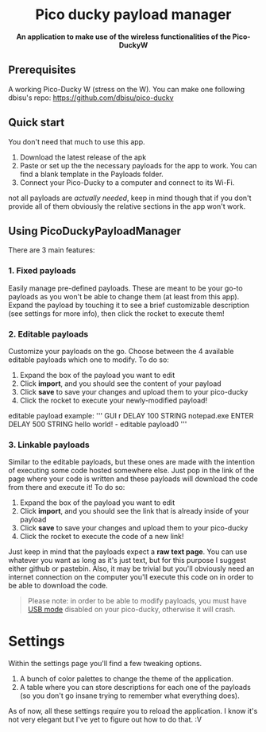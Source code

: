 <h1 align="center">Pico ducky payload manager</h1>

<div align="center">
  <strong>An application to make use of the wireless functionalities of the Pico-DuckyW</strong>
</div>

## Prerequisites

A working Pico-Ducky W (stress on the W).
You can make one following dbisu's repo: https://github.com/dbisu/pico-ducky
## Quick start
You don't need that much to use this app.
1. Download the latest release of the apk
2. Paste or set up the the necessary payloads for the app to work. You can find a blank template in the Payloads folder.
3. Connect your Pico-Ducky to a computer and connect to its Wi-Fi.

not all payloads are *actually needed*, keep in mind though that if you don't provide all of them obviously the relative sections in the app won't work.


## Using PicoDuckyPayloadManager

There are 3 main features:

### 1. Fixed payloads

Easily manage pre-defined payloads. These are meant to be your go-to payloads as you won't be able to change them (at least from this app).
Expand the payload by touching it to see a brief customizable description (see settings for more info), then click the rocket to execute them!

### 2. Editable payloads

Customize your payloads on the go. Choose between the 4 available editable payloads which one to modify. 
To do so:

1. Expand the box of the payload you want to edit
2. Click **import**, and you should see the content of your payload
3. Click **save** to save your changes and upload them to your pico-ducky
4. Click the rocket to execute your newly-modified payload!

editable payload example:
'''
GUI r
DELAY 100
STRING notepad.exe
ENTER
DELAY 500
STRING hello world! - editable payload0
'''
### 3. Linkable payloads

Similar to the editable payloads, but these ones are made with the intention of executing some code hosted somewhere else. 
Just pop in the link of the page where your code is written and these payloads will download the code from there and execute it! 
To do so:
1. Expand the box of the payload you want to edit
2. Click **import**, and you should see the link that is already inside of your payload
3. Click **save** to save your changes and upload them to your pico-ducky
4. Click the rocket to execute the code of a new link!

Just keep in mind that the payloads expect a **raw text page**. You can use whatever you want as long as it's just text, but for this purpose I suggest either github or pastebin.
Also, it may be trivial but you'll obviously need an internet connection on the computer you'll execute this code on in order to be able to download the code.

>Please note: in order to be able to modify payloads, you must have [USB mode](https://github.com/dbisu/pico-ducky?tab=readme-ov-file#usb-enabledisable-mode) disabled on your pico-ducky, otherwise it will crash.

# Settings
Within the settings page you'll find a few tweaking options.
1. A bunch of color palettes to change the theme of the application.
2. A table where you can store descriptions for each one of the payloads (so you don't go insane trying to remember what everything does).

As of now, all these settings require you to reload the application.
I know it's not very elegant but I've yet to figure out how to do that. :V
